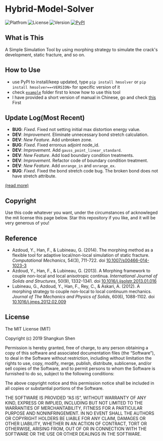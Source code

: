 # Hybrid-Model-Solver

![Platfrom](https://img.shields.io/badge/python-3.5+-3572A5.svg)
![License](https://img.shields.io/badge/license-MIT-blue.svg)
![Version](https://img.shields.io/badge/pre--release-0.4.3a6-brightgreen.svg)
[![PyPI](https://img.shields.io/badge/PyPI-hmsolver-blue.svg)](https://pypi.org/project/hmsolver/)

## What is This

A Simple Simulation Tool by using morphing strategy to simulate the crack's development, static fracture, and so on.

## How to Use

* use PyPI to install/keep updated, type `pip install hmsolver` or `pip install hmsolver==<VERSION>` for specific version of it
* check [`example`](https://github.com/polossk/Hybrid-Model-Solver/tree/master/example) folder first to know how to use this tool
* I have provided a short version of manual in Chinese, go and check [this](https://github.com/polossk/Hybrid-Model-Solver/tree/master/Chinese-Handbook) First

## Update Log(Most Recent)

* **BUG**: *Fixed*. Fixed not setting initial max distortion energy value.
* **DEV**: *Improvement*. Eliminate unnecessary bond stretch calculation.
* **DEV**: *New Feature*. Add unbroken zone.
* **BUG**: *Fixed*. Fixed errorous adjoint node_id.
* **DEV**: *Improvement*. Add `gauss_point_linear_standard`.
* **DEV**: *New Feature*. Add load boundary condition treatments.
* **DEV**: *Improvement*. Refactor code of boundary condition treatment.
* **DEV**: *New Feature*. Add `onrange_in` and `onrange_ex`.
* **BUG**: *Fixed*. Fixed the bond stretch code bug. The broken bond does not have stretch attribute.

[(read more)](https://github.com/polossk/Hybrid-Model-Solver/tree/master/update-log.md)

## Copyright

Use this code whatever you want, under the circumstances of acknowleged the
mit license this page below. Star this repository if you like, and it will
be very generous of you!

## Reference

* Azdoud, Y., Han, F., & Lubineau, G. (2014). The morphing method as a flexible tool for adaptive local/non-local simulation of static fracture. *Computational Mechanics*, 54(3), 711-722. doi [10.1007/s00466-014-1023-3](https://doi.org/10.1007/s00466-014-1023-3)
* Azdoud, Y., Han, F., & Lubineau, G. (2013). A Morphing framework to couple non-local and local anisotropic continua. *International Journal of Solids and Structures*, 50(9), 1332-1341. doi [10.1016/j.ijsolstr.2013.01.016](https://doi.org/10.1016/j.ijsolstr.2013.01.016)
* Lubineau, G., Azdoud, Y., Han, F., Rey, C., & Askari, A. (2012). A morphing strategy to couple non-local to local continuum mechanics. *Journal of The Mechanics and Physics of Solids*, 60(6), 1088-1102. doi [10.1016/j.jmps.2012.02.009](https://doi.org/10.1016/j.jmps.2012.02.009)

## License

The MIT License (MIT)

Copyright (c) 2019 Shangkun Shen

Permission is hereby granted, free of charge, to any person obtaining a copy
of this software and associated documentation files (the “Software”), to deal
in the Software without restriction, including without limitation the rights
to use, copy, modify, merge, publish, distribute, sublicense, and/or sell
copies of the Software, and to permit persons to whom the Software is
furnished to do so, subject to the following conditions:

The above copyright notice and this permission notice shall be included in
all copies or substantial portions of the Software.

THE SOFTWARE IS PROVIDED “AS IS”, WITHOUT WARRANTY OF ANY KIND, EXPRESS OR
IMPLIED, INCLUDING BUT NOT LIMITED TO THE WARRANTIES OF MERCHANTABILITY,
FITNESS FOR A PARTICULAR PURPOSE AND NONINFRINGEMENT. IN NO EVENT SHALL THE
AUTHORS OR COPYRIGHT HOLDERS BE LIABLE FOR ANY CLAIM, DAMAGES OR OTHER
LIABILITY, WHETHER IN AN ACTION OF CONTRACT, TORT OR OTHERWISE, ARISING FROM,
OUT OF OR IN CONNECTION WITH THE SOFTWARE OR THE USE OR OTHER DEALINGS IN
THE SOFTWARE.
